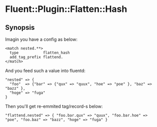 # Fluent::Plugin::Flatten::Hash

## Synopsis

Imagin you have a config as below:

```
<match nested.**>
  type           flatten_hash
  add_tag_prefix flattend.
</match>
```

And you feed such a value into fluentd:

```
"nested" => {
  "foo"  => {"bar" => {"qux" => "quux", "hoe" => "poe" }, "baz" => "bazz" },
  "hoge" => "fuga"
}
```

Then you'll get re-emmited tag/record-s below:

```
"flattend.nested" => { "foo.bar.qux" => "quux", "foo.bar.hoe" => "poe", "foo.baz" => "bazz", "hoge" => "fuga" }
```
